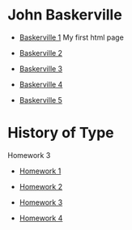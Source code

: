 # John Baskerville


- [Baskerville 1](https://lallsopp.github.io/john_baskerville/baskerville1.html) My first html page

- [Baskerville 2](https://lallsopp.github.io/john_baskerville/Baskerville2.html)

- [Baskerville 3](https://lallsopp.github.io/john_baskerville/baskerville3.html)

- [Baskerville 4](https://lallsopp.github.io/john_baskerville/baskerville4.html)

- [Baskerville 5](https://lallsopp.github.io/john_baskerville/baskerville5.html)



# History of Type

Homework 3

- [Homework 1](https://lallsopp.github.io/john_baskerville/Homework1.html)

- [Homework 2](https://lallsopp.github.io/john_baskerville/homework2.html)

- [Homework 3](https://lallsopp.github.io/john_baskerville/homework3.html)

- [Homework 4](https://lallsopp.github.io/john_baskerville/homework4.html)